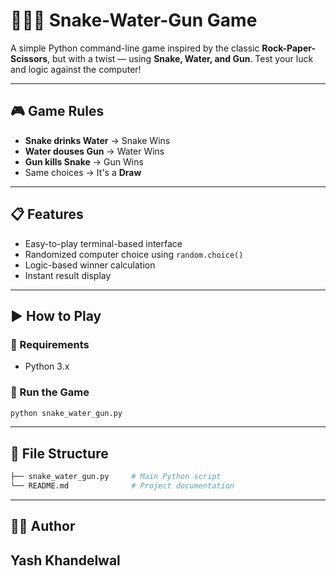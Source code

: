 # 🐍💧🔫 Snake-Water-Gun Game

A simple Python command-line game inspired by the classic **Rock-Paper-Scissors**, but with a twist — using **Snake, Water, and Gun**. Test your luck and logic against the computer!

---

## 🎮 Game Rules

- **Snake drinks Water** → Snake Wins
- **Water douses Gun** → Water Wins
- **Gun kills Snake** → Gun Wins
- Same choices → It's a **Draw**

---

## 📋 Features

- Easy-to-play terminal-based interface
- Randomized computer choice using `random.choice()`
- Logic-based winner calculation
- Instant result display

---

## ▶️ How to Play

### 🔧 Requirements

- Python 3.x

### 🚀 Run the Game

```bash
python snake_water_gun.py
```
---
## 📂 File Structure
```bash
├── snake_water_gun.py     # Main Python script
└── README.md              # Project documentation
```
---
## 👨‍💻 Author
Yash Khandelwal
---
